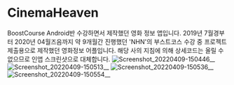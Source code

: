 # CinemaHeaven
BoostCourse Android반 수강하면서 제작했던 영화 정보 앱입니다.
2019년 7월경부터 2020년 04월즈음까지 약 9개월간 진행했던 'NHN'의 부스트코스 수강 중 프로젝트 제출용으로 제작했던 영화정보 어플입니다.
해당 사의 지침에 의해 상세코드는 올릴 수 없으므로 인앱 스크린샷으로 대체합니다.
![Screenshot_20220409-150446__](https://user-images.githubusercontent.com/80454599/162559168-c2a4d078-3bd5-413f-8d5b-8e87ed243007.png)
![Screenshot_20220409-150513__](https://user-images.githubusercontent.com/80454599/162559171-18371d19-4b11-4e5d-abbd-c87b78ae1601.png)
![Screenshot_20220409-150536__](https://user-images.githubusercontent.com/80454599/162559174-c6fcbba8-323f-42c9-8f28-fa9e0c5b4c10.png)
![Screenshot_20220409-150554__](https://user-images.githubusercontent.com/80454599/162559175-40a91011-37e4-4c33-9ebb-01402095201c.png)
